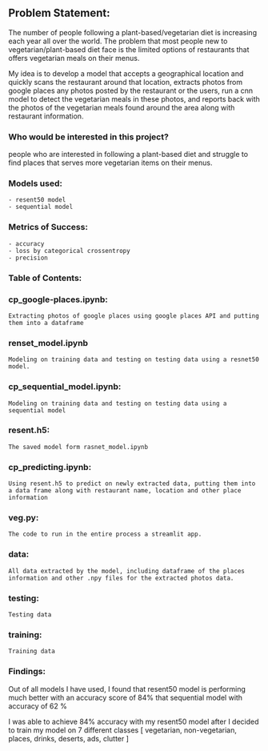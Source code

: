 ## Problem Statement:

The number of people following a plant-based/vegetarian diet is increasing each year all over the world. The problem that most people new to vegetarian/plant-based diet face is the limited options of restaurants that offers vegetarian meals on their menus.

My idea is to develop a model that accepts a geographical location and quickly scans the restaurant around that location, extracts photos from google places any photos posted by the restaurant or the users, run a cnn model to detect the vegetarian meals in these photos, and reports back with the photos of the vegetarian meals found around the area along with restaurant information.

### Who would be interested in this project?
people who are interested in following a plant-based diet and struggle to find places that serves more vegetarian items on their menus.


### Models used:
	- resent50 model
	- sequential model

### Metrics of Success:
	- accuracy
	- loss by categorical crossentropy
	- precision




### Table of Contents:

### cp_google-places.ipynb:
	Extracting photos of google places using google places API and putting them into a dataframe

### renset_model.ipynb
	Modeling on training data and testing on testing data using a resnet50 model.

### cp_sequential_model.ipynb:
	Modeling on training data and testing on testing data using a sequential model

### resent.h5:
	The saved model form rasnet_model.ipynb

### cp_predicting.ipynb:
	Using resent.h5 to predict on newly extracted data, putting them into a data frame along with restaurant name, location and other place information

### veg.py:
	The code to run in the entire process a streamlit app.

### data:
	All data extracted by the model, including dataframe of the places information and other .npy files for the extracted photos data.
### testing:
	Testing data

### training:
	Training data



### Findings:
Out of all models I have used, I found that resent50 model is performing much better with an accuracy score of 84% that sequential model with accuracy of 62 %

I was able to achieve 84% accuracy with my resent50 model after I decided to train my model on 7 different classes [ vegetarian, non-vegetarian, places, drinks, deserts, ads, clutter ]


